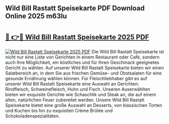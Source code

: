 ## Wild Bill Rastatt Speisekarte PDF Download Online 2025 m63Iu

# <h2><a href="http://gce5kh.nevu.top/?p=Wild+Bill+Rastatt+Speisekarte">🔗 👉🔴 Wild Bill Rastatt Speisekarte 2025 PDF</a></h2>

[![Wild Bill Rastatt Speisekarte 2025 PDF](https://i.imgur.com/dBaPXMq.png)](http://gce5kh.nevu.top/?p=Wild+Bill+Rastatt+Speisekarte)
Die Wild Bill Rastatt Speisekarte ist nicht nur eine Liste von Gerichten in einem Restaurant oder Café, sondern auch Ihre Möglichkeit, ein köstliches und für Ihren Geschmack geeignetes Gericht zu wählen. Auf unserer Wild Bill Rastatt Speisekarte bieten wir einen Salatbereich an, in dem Sie aus frischen Gemüse- und Obstsalaten für eine gesunde Ernährung wählen können. Für Fleischliebhaber gibt es auf unserer Wild Bill Rastatt Speisekarte eine Auswahl an Gerichten: Rindfleisch, Schweinefleisch, Huhn und Fisch. Unseren Auserwählten bieten wir exquisite Gerichte wie Schaschlik und Steak an, die auf einem alten, natürlichen Feuer zubereitet werden. Unsere Wild Bill Rastatt Speisekarte bietet eine große Auswahl an Desserts, von klassischen Torten und Kuchen bis hin zu exquisiten Crème Brûlée und Schokoladenspezialitäten.
